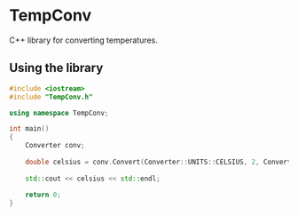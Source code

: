 # TempConv
C++ library for converting temperatures.

## Using the library

```cpp
#include <iostream>
#include "TempConv.h"

using namespace TempConv;

int main()
{
	Converter conv;
	
	double celsius = conv.Convert(Converter::UNITS::CELSIUS, 2, Converter::UNITS::FAHRENHEIT);
	
	std::cout << celsius << std::endl;
	
	return 0;
}
```